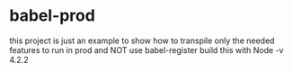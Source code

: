 # babel-prod

this project is just an example to show how to transpile only the needed features to run in prod and NOT use babel-register
build this with Node -v 4.2.2